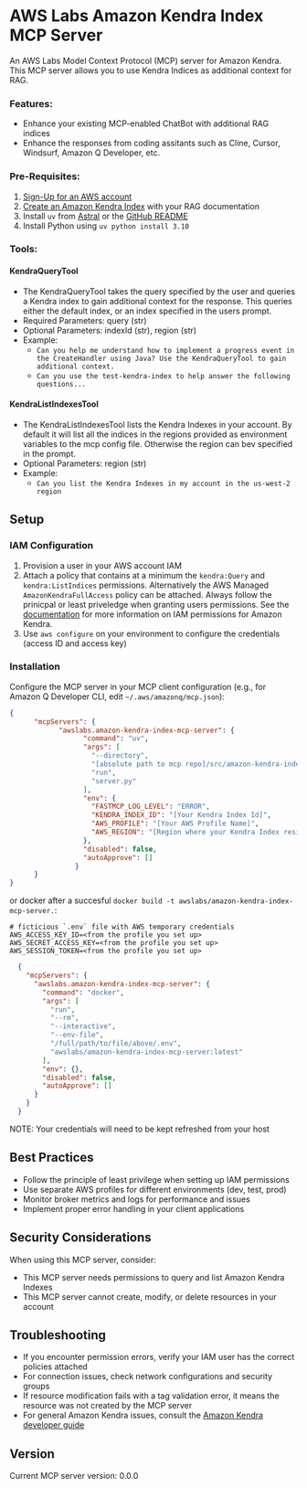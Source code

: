 # AWS Labs Amazon Kendra Index MCP Server

An AWS Labs Model Context Protocol (MCP) server for Amazon Kendra. This MCP server allows you to use Kendra Indices as additional context for RAG.

### Features:

* Enhance your existing MCP-enabled ChatBot with additional RAG indices
* Enhance the responses from coding assitants such as Cline, Cursor, Windsurf, Amazon Q Developer, etc.

### Pre-Requisites:

1. [Sign-Up for an AWS account](https://aws.amazon.com/free/?trk=78b916d7-7c94-4cab-98d9-0ce5e648dd5f&sc_channel=ps&ef_id=Cj0KCQjwxJvBBhDuARIsAGUgNfjOZq8r2bH2OfcYfYTht5v5I1Bn0lBKiI2Ii71A8Gk39ZU5cwMLPkcaAo_CEALw_wcB:G:s&s_kwcid=AL!4422!3!432339156162!e!!g!!aws%20sign%20up!9572385111!102212379327&gad_campaignid=9572385111&gbraid=0AAAAADjHtp99c5A9DUyUaUQVhVEoi8of3&gclid=Cj0KCQjwxJvBBhDuARIsAGUgNfjOZq8r2bH2OfcYfYTht5v5I1Bn0lBKiI2Ii71A8Gk39ZU5cwMLPkcaAo_CEALw_wcB)
2. [Create an Amazon Kendra Index](https://docs.aws.amazon.com/kendra/latest/dg/create-index.html) with your RAG documentation
3. Install `uv` from [Astral](https://docs.astral.sh/uv/getting-started/installation/) or the [GitHub README](https://github.com/astral-sh/uv#installation)
4. Install Python using `uv python install 3.10`



### Tools:

#### KendraQueryTool

  - The KendraQueryTool takes the query specified by the user and queries a Kendra index to gain additional context for the response. This queries either the default index, or an index specified in the users prompt.
  - Required Parameters: query (str)
  - Optional Parameters: indexId (str), region (str)
  - Example:
    * `Can you help me understand how to implement a progress event in the CreateHandler using Java? Use the KendraQueryTool to gain additional context.`
    * `Can you use the test-kendra-index to help answer the following questions...`

#### KendraListIndexesTool

  - The KendraListIndexesTool lists the Kendra Indexes in your account. By default it will list all the indices in the regions provided as environment variables to the mcp config file. Otherwise the region can bev specified in the prompt.
  - Optional Parameters: region (str)
  - Example:
    * `Can you list the Kendra Indexes in my account in the us-west-2 region`


## Setup

### IAM Configuration

1. Provision a user in your AWS account IAM
2. Attach a policy that contains at a minimum the `kendra:Query` and `kendra:ListIndices` permissions. Alternatively the AWS Managed `AmazonKendraFullAccess` policy can be attached. Always follow the prinicpal or least priveledge when granting users permissions. See the [documentation](https://docs.aws.amazon.com/service-authorization/latest/reference/list_amazonkendra.html) for more information on IAM permissions for Amazon Kendra.
3. Use `aws configure` on your environment to configure the credentials (access ID and access key)

### Installation

Configure the MCP server in your MCP client configuration (e.g., for Amazon Q Developer CLI, edit `~/.aws/amazonq/mcp.json`):

```json
{
      "mcpServers": {
            "awslabs.amazon-kendra-index-mcp-server": {
                  "command": "uv",
                  "args": [
                    "--directory",
                    "[absolute path to mcp repo]/src/amazon-kendra-index-mcp-server/awslabs/amazon_kendra_index_mcp_server",
                    "run",
                    "server.py"
                  ],
                  "env": {
                    "FASTMCP_LOG_LEVEL": "ERROR",
                    "KENDRA_INDEX_ID": "[Your Kendra Index Id]",
                    "AWS_PROFILE": "[Your AWS Profile Name]",
                    "AWS_REGION": "[Region where your Kendra Index resides]"
                  },
                  "disabled": false,
                  "autoApprove": []
                }
      }
}
```
or docker after a succesful `docker build -t awslabs/amazon-kendra-index-mcp-server.`:

```file
# ficticious `.env` file with AWS temporary credentials
AWS_ACCESS_KEY_ID=<from the profile you set up>
AWS_SECRET_ACCESS_KEY=<from the profile you set up>
AWS_SESSION_TOKEN=<from the profile you set up>
```

```json
  {
    "mcpServers": {
      "awslabs.amazon-kendra-index-mcp-server": {
        "command": "docker",
        "args": [
          "run",
          "--rm",
          "--interactive",
          "--env-file",
          "/full/path/to/file/above/.env",
          "awslabs/amazon-kendra-index-mcp-server:latest"
        ],
        "env": {},
        "disabled": false,
        "autoApprove": []
      }
    }
  }
```
NOTE: Your credentials will need to be kept refreshed from your host

## Best Practices

- Follow the principle of least privilege when setting up IAM permissions
- Use separate AWS profiles for different environments (dev, test, prod)
- Monitor broker metrics and logs for performance and issues
- Implement proper error handling in your client applications

## Security Considerations

When using this MCP server, consider:

- This MCP server needs permissions to query and list Amazon Kendra Indexes
- This MCP server cannot create, modify, or delete resources in your account

## Troubleshooting

- If you encounter permission errors, verify your IAM user has the correct policies attached
- For connection issues, check network configurations and security groups
- If resource modification fails with a tag validation error, it means the resource was not created by the MCP server
- For general Amazon Kendra issues, consult the [Amazon Kendra developer guide](https://docs.aws.amazon.com/kendra/latest/dg/what-is-kendra.html)

## Version

Current MCP server version: 0.0.0

